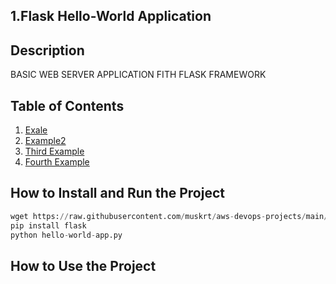  ## 1.Flask Hello-World Application

 ## Description
 BASIC WEB SERVER APPLICATION FITH FLASK 
 FRAMEWORK

 ## Table of Contents
 
1. [Exale](#example)
2. [Example2](#example2)
3. [Third Example](#third-example)
4. [Fourth Example](#fourth-examplehttpwwwfourthexamplecom) 

 ## How to Install and Run the Project
```python
wget https://raw.githubusercontent.com/muskrt/aws-devops-projects/main/python-projects/flask-01-hello-world-app/hello-world-app.py
pip install flask
python hello-world-app.py
```

 ## How to Use the Project